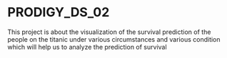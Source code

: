 # PRODIGY_DS_02
This project is about the visualization of the survival prediction of the people on the titanic under various circumstances and various condition which will help us to analyze the prediction of survival

